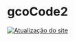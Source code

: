 # gcoCode2

[![Atualização do site](https://github.com/MathiasBergz/gcoCode2/actions/workflows/azure-static-web-apps-black-wave-02ca39110.yml/badge.svg)](https://github.com/MathiasBergz/gcoCode2/actions/workflows/azure-static-web-apps-black-wave-02ca39110.yml)
